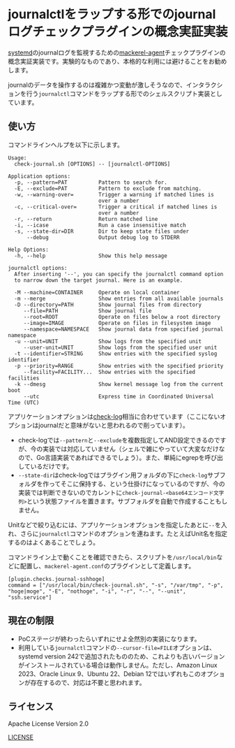 # journalctlをラップする形でのjournalログチェックプラグインの概念実証実装

[systemd](https://systemd.io/)のjournalログを監視するための[mackerel-agent](https://mackerel.io/ja/docs/entry/howto/install-agent)チェックプラグインの概念実証実装です。実験的なものであり、本格的な利用には避けることをお勧めします。

journalのデータを操作するのは複雑かつ変動が激しそうなので、インタラクションを行う`journalctl`コマンドをラップする形でのシェルスクリプト実装としています。

## 使い方
コマンドラインヘルプを以下に示します。

```
Usage:
  check-journal.sh [OPTIONS] -- [journalctl-OPTIONS]

Application options:
  -p, --pattern=PAT          Pattern to search for.
  -E, --exclude=PAT          Pattern to exclude from matching.
  -w, --warning-over=        Trigger a warning if matched lines is
                             over a number
  -c, --critical-over=       Trigger a critical if matched lines is
                             over a number
  -r, --return               Return matched line
  -i, --icase                Run a case insensitive match
  -s, --state-dir=DIR        Dir to keep state files under
      --debug                Output debug log to STDERR

Help Options:
  -h, --help                 Show this help message

journalctl options:
  After inserting '--', you can specify the journalctl command option
  to narrow down the target journal. Here is an example.

  -M --machine=CONTAINER     Operate on local container
  -m --merge                 Show entries from all available journals
  -D --directory=PATH        Show journal files from directory
     --file=PATH             Show journal file
     --root=ROOT             Operate on files below a root directory
     --image=IMAGE           Operate on files in filesystem image
     --namespace=NAMESPACE   Show journal data from specified journal namespace
  -u --unit=UNIT             Show logs from the specified unit
     --user-unit=UNIT        Show logs from the specified user unit
  -t --identifier=STRING     Show entries with the specified syslog identifier
  -p --priority=RANGE        Show entries with the specified priority
     --facility=FACILITY...  Show entries with the specified facilities
  -k --dmesg                 Show kernel message log from the current boot
     --utc                   Express time in Coordinated Universal Time (UTC)
```

アプリケーションオプションは[check-log](https://mackerel.io/ja/docs/entry/plugins/check-log)相当に合わせています（ここにないオプションはjournalだと意味がないと思われるので削っています）。

- check-logでは`--pattern`と`--exclude`を複数指定してAND設定できるのですが、今の実装では対応していません（シェルで雑にやっていて大変なだけなので、Go言語実装であればできるでしょう）。また、単純にegrepを呼び出しているだけです。
- `--state-dir`はcheck-logではプラグイン用フォルダの下に`check-log`サブフォルダを作ってそこに保持する、という仕掛けになっているのですが、今の実装では判断できないのでカレントに`check-journal-<base64エンコード文字列>`という状態ファイルを置きます。サブフォルダを自動で作成することもしません。

Unitなどで絞り込むには、アプリケーションオプションを指定したあとに`--`を入れ、さらに`journalctl`コマンドのオプションを連ねます。たとえばUnit名を指定するのはよくあることでしょう。

コマンドライン上で動くことを確認できたら、スクリプトを`/usr/local/bin`などに配置し、`mackerel-agent.conf`のプラグインとして定義します。

```
[plugin.checks.journal-sshhoge]
command = ["/usr/local/bin/check-journal.sh", "-s", "/var/tmp", "-p", "hoge|moge", "-E", "nothoge", "-i", "-r", "--", "--unit", "ssh.service"]
```

## 現在の制限
- PoCステージが終わったらいずれにせよ全然別の実装になります。
- 利用している`journalctl`コマンドの`--cursor-file=FILE`オプションは、systemd version 242で追加されたもののため、これよりも古いバージョンがインストールされている場合は動作しません。ただし、Amazon Linux 2023、Oracle Linux 9、Ubuntu 22、Debian 12ではいずれもこのオプションが存在するので、対応は不要と思われます。

## ライセンス

Apache License Version 2.0

[LICENSE](LICENSE)
